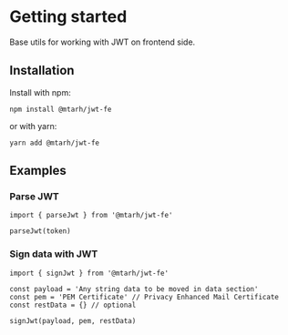 # Getting started
Base utils for working with JWT on frontend side.

## Installation
Install with npm:
```
npm install @mtarh/jwt-fe
```
or with yarn:
```
yarn add @mtarh/jwt-fe
```

## Examples
### Parse JWT
```
import { parseJwt } from '@mtarh/jwt-fe'

parseJwt(token)
```

### Sign data with JWT
```
import { signJwt } from '@mtarh/jwt-fe'

const payload = 'Any string data to be moved in data section'
const pem = 'PEM Certificate' // Privacy Enhanced Mail Certificate
const restData = {} // optional

signJwt(payload, pem, restData)
```